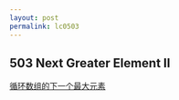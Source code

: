```yaml
---
layout: post
permalink: lc0503 
---
```


## 503 Next Greater Element II

[循环数组的下一个最大元素](https://leetcode-cn.com/problems/next-greater-element-ii/solution/xia-yi-ge-geng-da-yuan-su-ii-by-leetcode-bwam/)